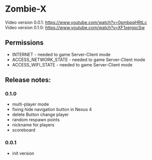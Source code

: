 # Zombie-X

Video version 0.0.1: https://www.youtube.com/watch?v=0pmbpqHRtLc
Video version 0.1.0: https://www.youtube.com/watch?v=XF1xergscSw

## Permissions
- INTERNET - needed to game Server-Client mode
- ACCESS_NETWORK_STATE - needed to game Server-Client mode
- ACCESS_WIFI_STATE - needed to game Server-Client mode

## Release notes:
### 0.1.0
- multi-player mode
- fixing hide navigation button in Nexus 4
- delete Button change player
- random respawn points
- nickname for players
- scoreboard

### 0.0.1
- init version